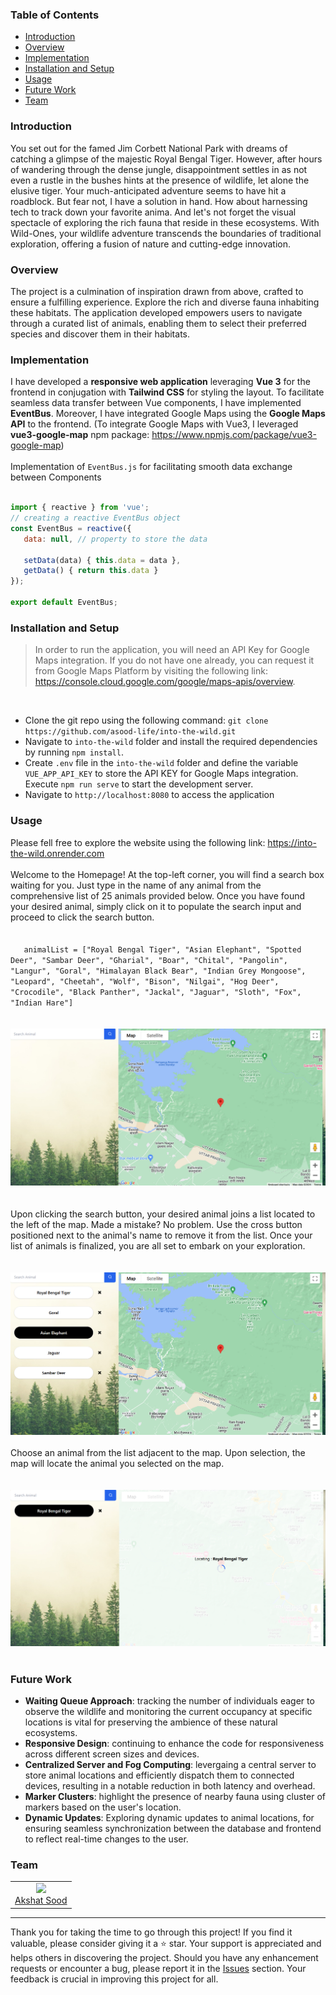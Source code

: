 <h3>Table of Contents</h3>
<ul>
    <li><a href="#introduction">Introduction</a></li>
    <li><a href="#overview">Overview</a></li>
    <li><a href="#implementation">Implementation</a></li>
    <li><a href="#installation-and-setup">Installation and Setup</a></li>
    <li><a href="#usage">Usage</a></li>
    <li><a href="#future-work">Future Work</a></li>
    <li><a href="#team">Team</a></li>
</ul>

<h3 id="introduction">Introduction</h3>
<div>
   You set out for the famed Jim Corbett National Park with dreams of catching a glimpse of the majestic Royal Bengal Tiger. However, after hours of wandering through the dense jungle, disappointment settles in as not even a rustle in the bushes hints at the presence of wildlife, let alone the elusive tiger. Your much-anticipated adventure seems to have hit a roadblock. But fear not, I have a solution in hand. How about harnessing tech to track down your favorite anima. And let's not forget the visual spectacle of exploring the rich fauna that reside in these ecosystems. With Wild-Ones, your wildlife adventure transcends the boundaries of traditional exploration, offering a fusion of nature and cutting-edge innovation.
</div>

<h3 id="overview">Overview</h3>
<div>
   The project is a culmination of inspiration drawn from above, crafted to ensure a fulfilling experience. Explore the rich and diverse fauna inhabiting these habitats. The application developed empowers users to navigate through a curated list of animals, enabling them to select their preferred species and discover them in their habitats.
</div>

<h3 id="implementation">Implementation</h3>
<div>
   I have developed a <b>responsive web application</b> leveraging <b>Vue 3</b> for the frontend in conjugation with <b>Tailwind CSS</b> for styling the layout. To facilitate seamless data transfer between Vue components, I have implemented <b>EventBus</b>. Moreover, I have integrated Google Maps using the <b>Google Maps API</b> to the frontend. (To integrate Google Maps with Vue3, I leveraged <b>vue3-google-map</b> npm package: <a href="https://www.npmjs.com/package/vue3-google-map">https://www.npmjs.com/package/vue3-google-map</a>)
</div>
<br>
<div>
   Implementation of <code>EventBus.js</code> for facilitating smooth data exchange between Components
   <br><br>

   ```javascript
   import { reactive } from 'vue';
   // creating a reactive EventBus object
   const EventBus = reactive({
      data: null, // property to store the data

      setData(data) { this.data = data },
      getData() { return this.data }
   });

   export default EventBus;
   ```
</div>

<h3 id="installation-and-setup">Installation and Setup</h3>
<blockquote>
   In order to run the application, you will need an API Key for Google Maps integration. If you do not have one already, you can request it from Google Maps Platform by visiting the following link: <br><a href="https://console.cloud.google.com/google/maps-apis/overview">https://console.cloud.google.com/google/maps-apis/overview</a>.
</blockquote>
<br>
<ul>
   <li>
      Clone the git repo using the following command: <code>git clone https://github.com/asood-life/into-the-wild.git</code>
   </li>
   <li>
      Navigate to <code>into-the-wild</code> folder and install the required dependencies by running <code>npm install</code>.
   </li>
   <li>
      Create <code>.env</code> file in the <code>into-the-wild</code> folder and define the variable <code>VUE_APP_API_KEY</code> to store the API KEY for Google Maps integration. Execute <code>npm run serve</code> to start the development server.
   </li>
   <li>Navigate to <code>http://localhost:8080</code> to access the application</li>
</ul>

<h3 id="usage">Usage</h3>
<div>
   Please fell free to explore the website using the following link: <a href="https://into-the-wild.onrender.com/">https://into-the-wild.onrender.com</a>
</div>
<br>
<div>
   Welcome to the Homepage! At the top-left corner, you will find a search box waiting for you. Just type in the name of any animal from the comprehensive list of 25 animals provided below. Once you have found your desired animal, simply click on it to populate the search input and proceed to click the search button.
</div>
<br>
<code>
   animalList = ["Royal Bengal Tiger", "Asian Elephant", "Spotted Deer", "Sambar Deer", "Gharial", "Boar", "Chital", "Pangolin", "Langur", "Goral", "Himalayan Black Bear", "Indian Grey Mongoose", "Leopard", "Cheetah", "Wolf", "Bison", "Nilgai", "Hog Deer", "Crocodile", "Black Panther", "Jackal", "Jaguar", "Sloth", "Fox", "Indian Hare"]
</code>
<br><br>
<img src="./images/home-page.png"><br>
<br><br>
<div>
   Upon clicking the search button, your desired animal joins a list located to the left of the map. Made a mistake? No problem. Use the cross button positioned next to the animal's name to remove it from the list. Once your list of animals is finalized, you are all set to embark on your exploration.
</div>
<br><br>
<img src="./images/home-page-with-list.png">
<br><br>
<div>
   Choose an animal from the list adjacent to the map. Upon selection, the map will locate the animal you selected on the map.
</div>
<br><br>
<img src="./images/locating-animal.png">
<br><br>

<h3 id="future-work">Future Work</h3>
<ul>
   <li><b>Waiting Queue Approach</b>: tracking the number of individuals eager to observe the wildlife and monitoring the current occupancy at specific locations is vital for preserving the ambience of these natural ecosystems.</li>
   <li><b>Responsive Design</b>: continuing to enhance the code for responsiveness across different screen sizes and devices.</li>
   <li><b>Centralized Server and Fog Computing</b>: levergaing a central server to store animal locations and efficiently dispatch them to connected devices, resulting in a notable reduction in both latency and overhead.</li>
   <li><b>Marker Clusters</b>: highlight the presence of nearby fauna using cluster of markers based on the user's location.</li>
   <li><b>Dynamic Updates</b>: Exploring dynamic updates to animal locations, for ensuring seamless synchronization between the database and frontend to reflect real-time changes to the user.</li>
</ul>

<h3 id="team">Team</h3>
<div>
    <table>
        <tr align="center">
            <td>
                <img width="100" src="https://avatars.githubusercontent.com/u/148894491?v=4"><br>
                <a href="https://github.com/asood-life">Akshat Sood</a>
            </td>
        </tr>
    </table>
</div>
<hr>
<div>
    Thank you for taking the time to go through this project! If you find it valuable, please consider giving it a ⭐ star. Your support is appreciated and helps others in discovering the project. Should you have any enhancement requests or encounter a bug, please report it in the <a href="https://github.com/asood-life/into-the-wild/issues">Issues</a> section. Your feedback is crucial in improving this project for all.
</div>
